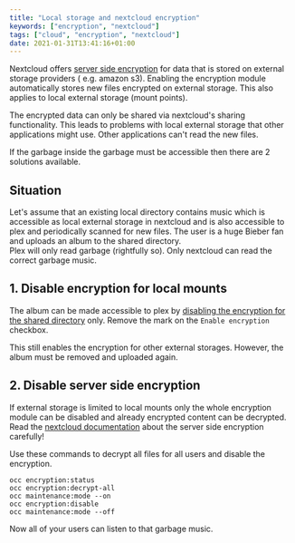 ```yaml
---
title: "Local storage and nextcloud encryption"
keywords: ["encryption", "nextcloud"]
tags: ["cloud", "encryption", "nextcloud"]
date: 2021-01-31T13:41:16+01:00
---
```


Nextcloud offers [server side encryption][0] for data that is stored on external storage providers (
e.g. amazon s3). Enabling the encryption module automatically stores new files encrypted on external
storage. This also applies to local external storage (mount points).

The encrypted data can only be shared via nextcloud's sharing functionality. This leads to problems
with local external storage that other applications might use. Other applications can't read the new
files.

If the garbage inside the garbage must be accessible then there are 2 solutions available.

## Situation

Let's assume that an existing local directory contains music which is accessible as local external
storage in nextcloud and is also accessible to plex and periodically scanned for new files. The user
is a huge Bieber fan and uploads an album to the shared directory.<br/>
Plex will only read garbage (rightfully so). Only nextcloud can read the correct garbage music.

## 1. Disable encryption for local mounts

The album can be made accessible to plex by [disabling the encryption for the shared directory][1]
only. Remove the mark on the `Enable encryption` checkbox.

This still enables the encryption for
other external storages. However, the album must be removed and uploaded again.

## 2. Disable server side encryption

If external storage is limited to local mounts only the whole encryption module can be disabled and
already encrypted content can be decrypted. Read the [nextcloud documentation][0] about the server
side encryption carefully!

Use these commands to decrypt all files for all users and disable the encryption.

```shell
occ encryption:status
occ encryption:decrypt-all
occ maintenance:mode --on
occ encryption:disable
occ maintenance:mode --off
```

Now all of your users can listen to that garbage music.

[0]: https://docs.nextcloud.com/server/20/admin_manual/configuration_files/encryption_configuration.html

[1]: https://docs.nextcloud.com/server/20/admin_manual/configuration_files/external_storage_configuration_gui.html#mount-options
